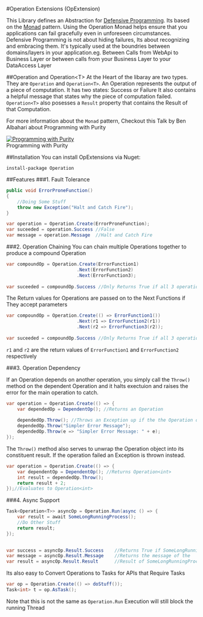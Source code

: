 #Operation Extensions (OpExtension)

This Library defines an Abstraction for [Defensive Programming](http://en.wikipedia.org/wiki/Defensive_programming). 
Its based on the [Monad](http://en.wikipedia.org/wiki/Monad_%28functional_programming%29) pattern.
Using the Operation Monad helps ensure that you applications can fail gracefully even in unforeseen circumstances.
Defensive Programming is not about hiding failures, Its about recognizing and embracing them. It's typically used at the boundries 
between domains/layers in your application.eg. Between Calls from WebApi to Business Layer or between calls from your Business Layer to your DataAccess Layer

##Operation and Operation&lt;T&gt;
At the Heart of the libaray are two types. They are `Operation` and `Operation<T>`. 
An Operation represents the output of a piece of computation. It has two states: Success or Failure
It also contains a helpful message that states why the piece of computation failed. `Operation<T>` 
also posesses a `Result` property that contains the Result of that Computation.

For more information about the `Monad` pattern, Checkout this Talk by Ben Albahari about Programming with Purity

[![Programming with Purity](http://img.youtube.com/vi/aZCzG2I8Hds/mqdefault.jpg)](http://www.youtube.com/watch?v=aZCzG2I8Hds)<br/>
Programming with Purity

##Installation 
You can install OpExtensions via Nuget:

<code>install-package Operation</code>

##Features
###1. Fault Tolerance

```csharp
public void ErrorProneFunction()
{
	//Doing Some Stuff
	throw new Exception("Halt and Catch Fire");
}

var operation = Operation.Create(ErrorProneFunction);
var suceeded = operation.Success //False
var message = operation.Message  //Halt and Catch Fire
```

###2. Operation Chaining
You can chain multiple Operations together to produce a compound Operation

```csharp
var compoundOp = Operation.Create(ErrorFunction1)
						  .Next(ErrorFunction2)
						  .Next(ErrorFunction3);
							  
var suceeded = compoundOp.Success //Only Returns True if all 3 operations Succeeded
```

The Return values for Operations are passed on to the Next Functions if They accept parameters

```csharp
var compoundOp = Operation.Create(() => ErrorFunction1())
						  .Next(r1 => ErrorFunction2(r1))
						  .Next(r2 => ErrorFunction3(r2));
						  							  
var suceeded = compoundOp.Success //Only Returns True if all 3 operations Succeeded
```
`r1` and `r2` are the return values of `ErrorFunction1` and `ErrorFunction2` respectively

###3. Operation Dependency

If an Operation depends on another operation, you simply call the `Throw()` method on the dependent Operation
and it halts exectuion and raises the error for the main operation to catch.

```csharp
var operation = Operation.Create(() => {
	var dependedOp = DependentOp();	//Returns an Operation
		
	dependedOp.Throw(); //Throws an Exception up if the the Operation did not succeed
	dependedOp.Throw("Simpler Error Message");
	dependedOp.Throw(e => "Simpler Error Message: " + e);
});
```
The `Throw()` method also serves to unwrap the Operation object into its constituent 
result. If the operation failed an Exception is thrown instead.

```csharp
var operation = Operation.Create(() => {
	var dependentOp = DependentOp(); //Returns Operation<int>
	int result = dependedOp.Throw();
	return result + 2;
});//Evaluates to Operation<int>
```

###4. Async Support
```csharp
Task<Operation<T>> asyncOp = Operation.Run(async () => {
	var result = await SomeLongRunningProcess();
	//Do Other Stuff
	return result;
});
	

var success = asyncOp.Result.Success	//Returns True if SomeLongRunningProcess() succeeds
var message = asyncOp.Result.Message	//Returns the message of the
var result = asyncOp.Result.Result		//Result of SomeLongRunningProcess() 
```

Its also easy to Convert Operations to Tasks for APIs that Require Tasks

```csharp
var op = Operation.Create(() => doStuff());
Task<int> t = op.AsTask();
```

Note that this is not the same as `Operation.Run` Execution will still block the running Thread